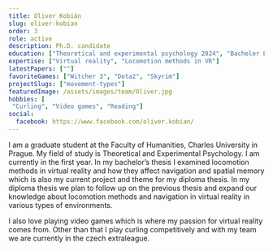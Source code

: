 ```yaml
---
title: Oliver Kobián
slug: oliver-kobian
order: 3
role: active
description: Ph.D. candidate
education: ["Theoretical and experimental psychology 2024", "Bachelor Liberal Arts and Humanities 2022"]
expertise: ["Virtual reality", "Locomotion methods in VR"]
latestPapers: [""]
favoriteGames: ["Witcher 3", "Dota2", "Skyrim"]
projectSlugs: ["movement-types"]
featuredImage: /assets/images/team/Oliver.jpg
hobbies: [
 "Curling", "Video games", "Reading"]
social:
  facebook: https://www.facebook.com/oliver.kobian/
---
```


I am a graduate student at the Faculty of Humanities, Charles University in Prague. My field of study is Theoretical and Experimental Psychology. I am currently in the first year. In my bachelor’s thesis I examined locomotion methods in virtual reality and how they affect navigation and spatial memory which is also my current project and theme for my diploma thesis. In my diploma thesis we plan to follow up on the previous thesis and expand our knowledge about locomotion methods and navigation in virtual reality in various types of environments.

I also love playing video games which is where my passion for virtual reality comes from. Other than that I play curling competitively and with my team we are currently in the czech extraleague.